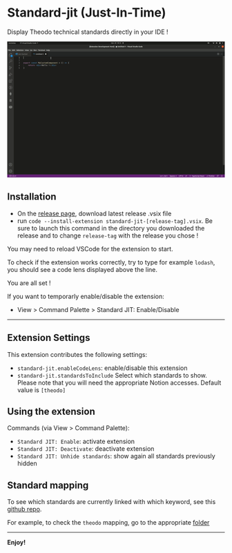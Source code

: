 # Standard-jit (Just-In-Time)

Display Theodo technical standards directly in your IDE !

![extension demo gif](./docs/extension-standard-jit.gif)

## Installation

- On the [release page](https://github.com/theodo/standard-jit/releases), download latest release .vsix file
- run `code --install-extension standard-jit-[release-tag].vsix`. Be sure to launch this command in the directory you downloaded the release and to change `release-tag` with the release you chose !

You may need to reload VSCode for the extension to start.

To check if the extension works correctly, try to type for example `lodash`, you should see a code lens displayed above the line.

You are all set !

If you want to temporarly enable/disable the extension:

- View > Command Palette > Standard JIT: Enable/Disable

---

## Extension Settings

This extension contributes the following settings:

- `standard-jit.enableCodeLens`: enable/disable this extension
- `standard-jit.standardsToInclude`	Select which standards to show. Please note that you will need the appropriate Notion accesses. Default value is `[theodo]`

## Using the extension

Commands (via View > Command Palette):

- `Standard JIT: Enable`: activate extension
- `Standard JIT: Deactivate`: deactivate extension
- `Standard JIT: Unhide standards`: show again all standards previously hidden

## Standard mapping

To see which standards are currently linked with which keyword, see this [github repo](https://github.com/theodo/standard-jit-db).

For example, to check the `theodo` mapping, go to the appropriate [folder](https://github.com/theodo/standard-jit-db/blob/master/src/theodo/standardMapping.json)

---

**Enjoy!**
